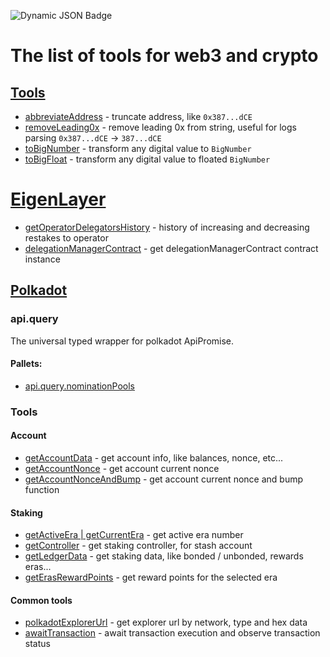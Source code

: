 ![Dynamic JSON Badge](https://img.shields.io/badge/dynamic/json?url=https%3A%2F%2Fraw.githubusercontent.com%2Fdmitrytarassov%2Fcrypto-tools%2Fmain%2Fpackage.json&query=%24.version&style=for-the-badge&label=Common%20Crypto%20Tools&link=https%3A%2F%2Fwww.npmjs.com%2Fpackage%2Fcommon-crypto-tools%3FactiveTab%3Dreadme)

# The list of tools for web3 and crypto

## [Tools](https://github.com/dmitrytarassov/crypto-tools/blob/main/src/common/README.md)
- [abbreviateAddress](https://github.com/dmitrytarassov/crypto-tools/blob/main/src/common/README.md#abbreviateaddress) - truncate address, like `0x387...dCE`
- [removeLeading0x](https://github.com/dmitrytarassov/crypto-tools/blob/main/src/common/README.md#removeleading0x) - remove leading 0x from string, useful for logs parsing `0x387...dCE` -> `387...dCE`
- [toBigNumber](https://github.com/dmitrytarassov/crypto-tools/blob/main/src/common/README.md#to_big_number) - transform any digital value to `BigNumber`
- [toBigFloat](https://github.com/dmitrytarassov/crypto-tools/blob/main/src/common/README.md#to_big_float) - transform any digital value to floated `BigNumber`

# [EigenLayer](https://github.com/dmitrytarassov/crypto-tools/blob/main/src/eigenlayer/README.md)
- [getOperatorDelegatorsHistory](https://github.com/dmitrytarassov/crypto-tools/blob/main/src/eigenlayer/README.md#getoperatordelegatorshistory) - history of increasing and decreasing restakes to operator
- [delegationManagerContract](https://github.com/dmitrytarassov/crypto-tools/blob/main/src/eigenlayer/README.md#delegationmanagercontract) - get delegationManagerContract contract instance

## [Polkadot](https://github.com/dmitrytarassov/crypto-tools/blob/main/src/polkadot/README.md)
### api.query
The universal typed wrapper for polkadot ApiPromise.
#### Pallets:
- [api.query.nominationPools](https://github.com/dmitrytarassov/crypto-tools/blob/main/src/polkadot/api/query/nominationPools/README.md)

### Tools
#### Account
- [getAccountData](https://github.com/dmitrytarassov/crypto-tools/blob/main/src/polkadot/README.md#getaccountdata) - get account info, like balances, nonce, etc...
- [getAccountNonce](https://github.com/dmitrytarassov/crypto-tools/blob/main/src/polkadot/README.md#getaccountnonce) - get account current nonce
- [getAccountNonceAndBump](https://github.com/dmitrytarassov/crypto-tools/blob/main/src/polkadot/README.md#getaccountnonceandbump) - get account current nonce and bump function

#### Staking
- [getActiveEra | getCurrentEra](https://github.com/dmitrytarassov/crypto-tools/blob/main/src/polkadot/README.md#getactiveera) - get active era number
- [getController](https://github.com/dmitrytarassov/crypto-tools/blob/main/src/polkadot/README.md#getcontroller) - get staking controller, for stash account
- [getLedgerData](https://github.com/dmitrytarassov/crypto-tools/blob/main/src/polkadot/README.md#getledgerdata) - get staking data, like bonded / unbonded, rewards eras...
- [getErasRewardPoints](https://github.com/dmitrytarassov/crypto-tools/blob/main/src/polkadot/README.md#geterasrewardpoints) - get reward points for the selected era

#### Common tools
- [polkadotExplorerUrl](https://github.com/dmitrytarassov/crypto-tools/blob/main/src/polkadot/README.md#polkadotexplorerurl) - get explorer url by network, type and hex data
- [awaitTransaction](https://github.com/dmitrytarassov/crypto-tools/blob/main/src/polkadot/README.md#awaitTransaction) - await transaction execution and observe transaction status
